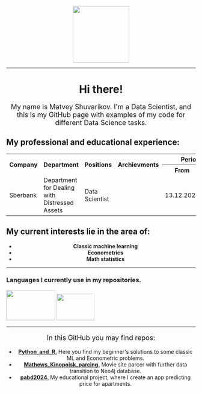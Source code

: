 <p></p>
<div id="header" align="center">
<img src="https://functionup.org/wp-content/uploads/2023/02/DataScientist_FeatureImage-1024x683-1.png" width="150"/>
</div>
<p></p>
<hr/>
<h1 style="text-align: center">Hi there!</h1>
<p style="font-size: 18px; text-align: center">My name is Matvey Shuvarikov. I'm a Data Scientist, and this is my GitHub page with examples of my code for different Data Science tasks.</a> 
<h2>My professional and educational experience:</h2>
<table>
<tr>
  <th rowspan="2">Company</th>
  <th rowspan="2">Department</th>
  <th rowspan="2">Positions</th>
  <th rowspan="2">Archievments</th>
  <th colspan="2">Period</th>
</tr> 
<tr> 
 <th>From</th>
 <th>To</th>
</tr> 
<tr>
  <td>Sberbank</td>
  <td>Department for Dealing with Distressed Assets</td>
  <td>Data Scientist</td>
  <td> </td>
  <td>13.12.2023</td>
  <td>n.d.</td>
</tr> 
</table>

</ul>
<h2>My current interests lie in the area of:</h2>
<ul style="list-style-type: disc; text-align: center;">
    <li><strong> Classic machine learning</a></strong>
    <li><strong>Econometrics</a></strong>
    <li><strong>Math statistics</a></strong>
</ul>
</p>
<hr/>
<h3>Languages I currently use in my repositories.</h3>
<div class="image-container">
    <img src="https://lamcdn.net/lookatme.ru/post-og_image/PZWCGcd7HqaHizrqp_pg5A.jpg" width="130" height="80"/>
    <img src="https://upload.wikimedia.org/wikipedia/commons/thumb/1/1b/R_logo.svg/1024px-R_logo.svg.png" width="100" height="70"/>
</div>
<hr/>
<p style="font-size: 18px; text-align: center">In this GitHub you may find repos:</p>
<ul style="list-style-type: disc; text-align: center;">
    <li><strong><a href="https://github.com/MathewShuvarikov/Python_and_R">Python_and_R.</a></strong> Here you find my beginner's solutions to some classic ML and Econometric problems.</li>
    <li><strong><a href="https://github.com/MathewShuvarikov/Mathews_Kinopoisk_parcing">Mathews_Kinopoisk_parcing.</a></strong> Movie site parcer with further data transition to Neo4j database.</li>
    <li><strong><a href="https://github.com/MathewShuvarikov/pabd24">pabd2024.</a></strong> My educational project, where I create an app predicting price for apartments.</li>
</ul>

